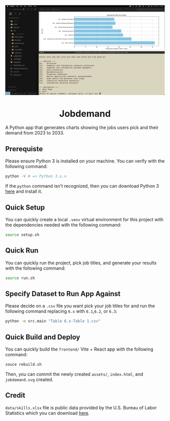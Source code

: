 <div align="center">
    <img 
        alt="top jobs user picked and job demands" 
        src="results/screenshot.png" />
    <h1>
        Jobdemand
    </h1>
</div>
A Python app that generates charts showing the jobs users pick and their demand from 2023 to 2033.


## Prerequiste
Please ensure Python 3 is installed on your machine. You can verify with the following command:
```bash
python -V # => Python 3.x.x
```
If the `python` command isn't recognized, then you can download Python 3 [here](https://www.python.org/downloads/) and install it.

## Quick Setup
You can quickly create a local `.venv` virtual environment for this project with the dependencies needed with the following command:
```bash
source setup.sh
```

## Quick Run
You can quickly run the project, pick job titles, and generate your results with the following command:
```bash
source run.sh
```

## Specify Dataset to Run App Against
Please decide on a `.csv` file you want pick your job titles for and run the following command replacing `6.x` with `6.1`,`6.2`, or `6.3`:
```bash
python -m src.main "Table 6.x-Table 1.csv"
```

## Quick Build and Deploy
You can quickly build the `frontend/` Vite + React app with the following command:
```bash
souce rebuild.sh
```
Then, you can commit the newly created `assets/`, `index.html`, and `jobdemand.svg` created.

## Credit
`data/skills.xlsx` file is public data provided by the U.S. Bureau of Labor Statistics which you can download [here](https://www.bls.gov/emp/skills/skills.xlsx).